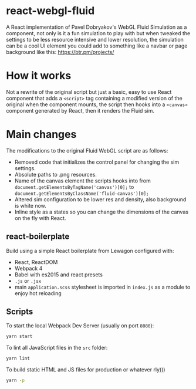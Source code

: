 # react-webgl-fluid

A React implementation of Pavel Dobryakov's WebGL Fluid Simulation as a component, not only is it a fun simulation to play with but when tweaked the settings to be less resource intensive and lower resolution, the simulation can be a cool UI element you could add to something like a navbar or page background like this: https://btr.pm/projects/

# How it works

Not a rewrite of the original script but just a basic, easy to use React component that adds a `<script>` tag containing a modified version of the original when the component mounts, the script then hooks into a `<canvas>` component generated by React, then it renders the Fluid sim.

# Main changes

The modifications to the original Fluid WebGL script are as follows:

- Removed code that initializes the control panel for changing the sim settings.
- Absolute paths to .png resources.
- Name of the canvas element the scripts hooks into from
`document.getElementsByTagName('canvas')[0];`
to
`document.getElementsByClassName('fluid-canvas')[0];`
- Altered sim configuration to be lower res and density, also background is white now.
- Inline style as a states so you can change the dimensions of the canvas on the fly with React.

## react-boilerplate

Build using a simple React boilerplate from Lewagon configured with:

- React, ReactDOM
- Webpack 4
- Babel with es2015 and react presets
- `.js` or `.jsx`
- main `application.scss` stylesheet is imported in `index.js` as a module to enjoy hot reloading

## Scripts

To start the local Webpack Dev Server (usually on port `8080`):

```bash
yarn start
```

To lint all JavaScript files in the `src` folder:

```bash
yarn lint
```

To build static HTML and JS files for production or whatever rly)))

```bash
yarn -p
```
